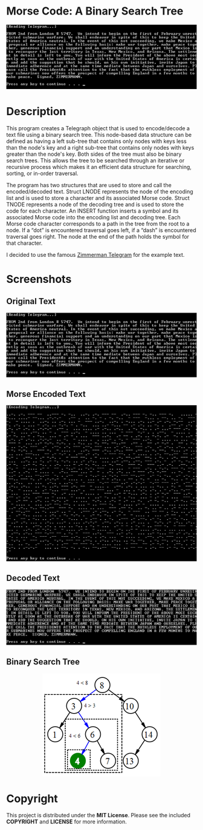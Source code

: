 # Morse Code: A Binary Search Tree

<p align="center">
  <img src="screenshot/zimmerman_telegram.png">
</p>

# Description
This program creates a Telegraph object that is used to encode/decode a text file using a binary search tree. This node-based data structure can be defined as having a left sub-tree that contains only nodes with keys less than the node's key and a right sub-tree that contains only nodes with keys greater than the node's key. Both sides of the tree must also be binary search trees. This allows the tree to be searched through an iterative or recursive process which makes it an efficient data structure for searching, sorting, or in-order traversal.

The program has two structures that are used to store and call the encoded/decoded text. Struct LNODE represents the node of the encoding list and is used to store a character and its associated Morse code. Struct TNODE represents a node of the decoding tree and is used to store the code for each character. An INSERT function inserts a symbol and its associated Morse code into the encoding list and decoding tree. Each Morse code character corresponds to a path in the tree from the root to a node. If a “dot” is encountered traversal goes left, if a “dash” is encountered traversal goes right. The node at the end of the path holds the symbol for that character.

I decided to use the famous [Zimmerman Telegram](https://en.wikipedia.org/wiki/Zimmermann_Telegram) for the example text.

# Screenshots

## Original Text

<p align="center">
  <img src="screenshot/zimmerman_telegram.png">
</p>

## Morse Encoded Text
<p align="center">
  <img src="screenshot/zimmerman_morsecode.png">
</p>

## Decoded Text
<p align="center">
  <img src="screenshot/zimmerman_decoded.png">
</p>

## Binary Search Tree
<p align="center">
  <img src="screenshot/binarysearchtree.png">
</p>

# Copyright

This project is distributed under the **MIT License**. Please see the included **COPYRIGHT** and **LICENSE** for more information.